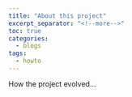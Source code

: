 ```yaml
---
title: "About this project"
excerpt_separator: "<!--more-->"
toc: true
categories:
  - blogs
tags: 
  - howto
---
```


How the project evolved...

<!--more-->

